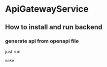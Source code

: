 # ApiGatewayService

## How to install and run backend

### generate api from openapi file
just run 
```shell
make
```
